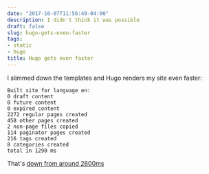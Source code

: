 ```yaml
---
date: "2017-10-07T11:56:49-04:00"
description: I didn't think it was possible
draft: false
slug: hugo-gets-even-faster
tags:
- static
- hugo
title: Hugo gets even faster
---
```


I slimmed down the templates and Hugo renders my site even faster:

```
Built site for language en:
0 draft content
0 future content
0 expired content
2272 regular pages created
458 other pages created
2 non-page files copied
114 paginator pages created
216 tags created
8 categories created
total in 1290 ms
```

That's [down from around 2600ms](/2017/hugo-is-very-fast/)
